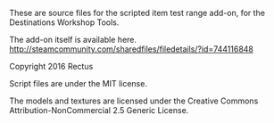 These are source files for the scripted item test range add-on, for the Destinations Workshop Tools.

The add-on itself is available here.
http://steamcommunity.com/sharedfiles/filedetails/?id=744116848

Copyright 2016 Rectus

Script files are under the MIT license.

The models and textures are licensed under the Creative Commons Attribution-NonCommercial 2.5 Generic License.